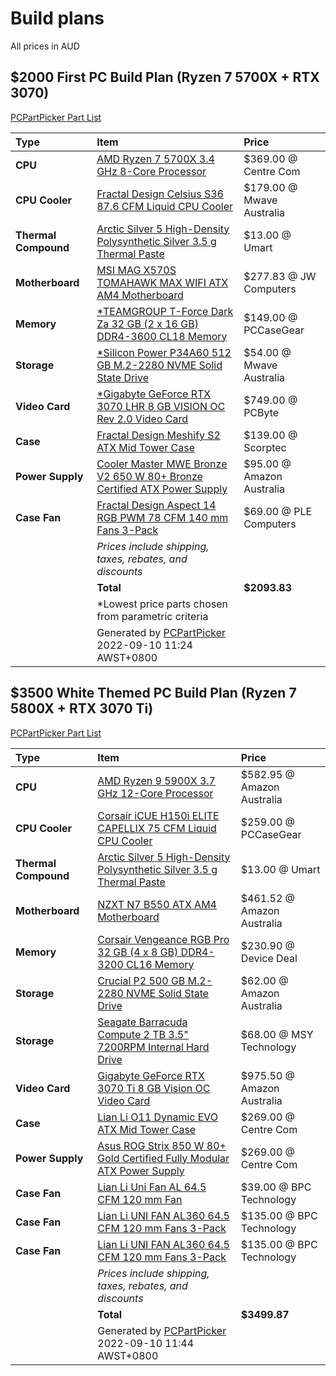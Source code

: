 # Build plans
All prices in AUD

## $2000 First PC Build Plan (Ryzen 7 5700X + RTX 3070)
[PCPartPicker Part List](https://au.pcpartpicker.com/list/y9DqW4)

| Type                 | Item                                                                                                                                                                                                           | Price                     |
|:-------------------- |:-------------------------------------------------------------------------------------------------------------------------------------------------------------------------------------------------------------- |:------------------------- |
| **CPU**              | [AMD Ryzen 7 5700X 3.4 GHz 8-Core Processor](https://au.pcpartpicker.com/product/JmhFf7/amd-ryzen-7-5700x-34-ghz-8-core-processor-100-100000926wof)                                                            | $369.00 @ Centre Com      |
| **CPU Cooler**       | [Fractal Design Celsius S36 87.6 CFM Liquid CPU Cooler](https://au.pcpartpicker.com/product/NMtWGX/fractal-design-celsius-s36-876-cfm-liquid-cpu-cooler-fd-wcu-celsius-s36-bk)                                 | $179.00 @ Mwave Australia |
| **Thermal Compound** | [Arctic Silver 5 High-Density Polysynthetic Silver 3.5 g Thermal Paste](https://au.pcpartpicker.com/product/6RrG3C/arctic-silver-thermal-paste-as535g)                                                         | $13.00 @ Umart            |
| **Motherboard**      | [MSI MAG X570S TOMAHAWK MAX WIFI ATX AM4 Motherboard](https://au.pcpartpicker.com/product/9BGbt6/msi-mag-x570s-tomahawk-max-wifi-atx-am4-motherboard-mag-x570s-tomahawk-max-wifi)                              | $277.83 @ JW Computers    |
| **Memory**           | [\*TEAMGROUP T-Force Dark Za 32 GB (2 x 16 GB) DDR4-3600 CL18 Memory](https://au.pcpartpicker.com/product/sfxbt6/teamgroup-t-force-dark-za-32-gb-2-x-16-gb-ddr4-3600-cl18-memory-tdzad432g3600hc18jdc01)       | $149.00 @ PCCaseGear      |
| **Storage**          | [\*Silicon Power P34A60 512 GB M.2-2280 NVME Solid State Drive](https://au.pcpartpicker.com/product/94gQzy/silicon-power-p34a60-512-gb-m2-2280-nvme-solid-state-drive-sp512gbp34a60m28)                        | $54.00 @ Mwave Australia  |
| **Video Card**       | [\*Gigabyte GeForce RTX 3070 LHR 8 GB VISION OC Rev 2.0 Video Card](https://au.pcpartpicker.com/product/8ZH7YJ/gigabyte-geforce-rtx-3070-lhr-8-gb-vision-oc-rev-20-video-card-gv-n3070vision-oc-8gd-rev-20)    | $749.00 @ PCByte          |
| **Case**             | [Fractal Design Meshify S2 ATX Mid Tower Case](https://au.pcpartpicker.com/product/mMkj4D/fractal-design-meshify-s2-black-tg-atx-mid-tower-case-fd-ca-mesh-s2-bko-tgl)                                         | $139.00 @ Scorptec        |
| **Power Supply**     | [Cooler Master MWE Bronze V2 650 W 80+ Bronze Certified ATX Power Supply](https://au.pcpartpicker.com/product/qJpmP6/cooler-master-mwe-bronze-v2-650-w-80-bronze-certified-atx-power-supply-mpe-6501-acaab-us) | $95.00 @ Amazon Australia |
| **Case Fan**         | [Fractal Design Aspect 14 RGB PWM 78 CFM 140 mm Fans 3-Pack](https://au.pcpartpicker.com/product/zc4Ycf/fractal-design-aspect-14-rgb-pwm-78-cfm-140-mm-fans-3-pack-fd-f-as1-1407)                              | $69.00 @ PLE Computers    |
|                      | *Prices include shipping, taxes, rebates, and discounts*                                                                                                                                                       |                           |
|                      | **Total**                                                                                                                                                                                                      | **$2093.83**              |
|                      | \*Lowest price parts chosen from parametric criteria                                                                                                                                                           |                           |
|                      | Generated by [PCPartPicker](https://pcpartpicker.com) 2022-09-10 11:24 AWST+0800                                                                                                                               |                           |

## $3500 White Themed PC Build Plan (Ryzen 7 5800X + RTX 3070 Ti)
[PCPartPicker Part List](https://au.pcpartpicker.com/list/JDLsjZ)

| Type                 | Item                                                                                                                                                                                                            | Price                      |
|:-------------------- |:--------------------------------------------------------------------------------------------------------------------------------------------------------------------------------------------------------------- |:-------------------------- |
| **CPU**              | [AMD Ryzen 9 5900X 3.7 GHz 12-Core Processor](https://au.pcpartpicker.com/product/KwLwrH/amd-ryzen-9-5900x-37-ghz-12-core-processor-100-100000061wof)                                                           | $582.95 @ Amazon Australia |
| **CPU Cooler**       | [Corsair iCUE H150i ELITE CAPELLIX 75 CFM Liquid CPU Cooler](https://au.pcpartpicker.com/product/7PxRsY/corsair-icue-h150i-elite-capellix-75-cfm-liquid-cpu-cooler-cw-9060051-ww)                               | $259.00 @ PCCaseGear       |
| **Thermal Compound** | [Arctic Silver 5 High-Density Polysynthetic Silver 3.5 g Thermal Paste](https://au.pcpartpicker.com/product/6RrG3C/arctic-silver-thermal-paste-as535g)                                                          | $13.00 @ Umart             |
| **Motherboard**      | [NZXT N7 B550 ATX AM4 Motherboard](https://au.pcpartpicker.com/product/KnLFf7/nzxt-n7-b550-atx-am4-motherboard-n7-b55xt-w1)                                                                                     | $461.52 @ Amazon Australia |
| **Memory**           | [Corsair Vengeance RGB Pro 32 GB (4 x 8 GB) DDR4-3200 CL16 Memory](https://au.pcpartpicker.com/product/vZrmP6/corsair-vengeance-rgb-pro-32gb-4-x-8gb-ddr4-3200-memory-cmw32gx4m4c3200c16w)                      | $230.90 @ Device Deal      |
| **Storage**          | [Crucial P2 500 GB M.2-2280 NVME Solid State Drive](https://au.pcpartpicker.com/product/G9XYcf/crucial-p2-500-gb-m2-2280-nvme-solid-state-drive-ct500p2ssd8)                                                    | $62.00 @ Amazon Australia  |
| **Storage**          | [Seagate Barracuda Compute 2 TB 3.5" 7200RPM Internal Hard Drive](https://au.pcpartpicker.com/product/mwrYcf/seagate-barracuda-computer-2-tb-35-7200rpm-internal-hard-drive-st2000dm008)                        | $68.00 @ MSY Technology    |
| **Video Card**       | [Gigabyte GeForce RTX 3070 Ti 8 GB Vision OC Video Card](https://au.pcpartpicker.com/product/MR4Ycf/gigabyte-geforce-rtx-3070-ti-8-gb-vision-oc-video-card-gv-n307tvision-oc-8gd)                               | $975.50 @ Amazon Australia |
| **Case**             | [Lian Li O11 Dynamic EVO ATX Mid Tower Case](https://au.pcpartpicker.com/product/4cPQzy/lian-li-o11-dynamic-evo-atx-mid-tower-case-pc-o11dew)                                                                   | $269.00 @ Centre Com       |
| **Power Supply**     | [Asus ROG Strix 850 W 80+ Gold Certified Fully Modular ATX Power Supply](https://au.pcpartpicker.com/product/MGzFf7/asus-rog-strix-850-w-80-gold-certified-fully-modular-atx-power-supply-rog-strix-850g-white) | $269.00 @ Centre Com       |
| **Case Fan**         | [Lian Li Uni Fan AL 64.5 CFM 120 mm Fan](https://au.pcpartpicker.com/product/4tQcCJ/lian-li-uni-fan-al-645-cfm-120-mm-fan-uf-al120-1w)                                                                          | $39.00 @ BPC Technology    |
| **Case Fan**         | [Lian Li UNI FAN AL360 64.5 CFM 120 mm Fans 3-Pack](https://au.pcpartpicker.com/product/fMwypg/lian-li-uni-fan-al360-645-cfm-120-mm-fans-3-pack-uf-al120-3w)                                                    | $135.00 @ BPC Technology   |
| **Case Fan**         | [Lian Li UNI FAN AL360 64.5 CFM 120 mm Fans 3-Pack](https://au.pcpartpicker.com/product/fMwypg/lian-li-uni-fan-al360-645-cfm-120-mm-fans-3-pack-uf-al120-3w)                                                    | $135.00 @ BPC Technology   |
|                      | *Prices include shipping, taxes, rebates, and discounts*                                                                                                                                                        |                            |
|                      | **Total**                                                                                                                                                                                                       | **$3499.87**               |
|                      | Generated by [PCPartPicker](https://pcpartpicker.com) 2022-09-10 11:44 AWST+0800                                                                                                                                |                            |
